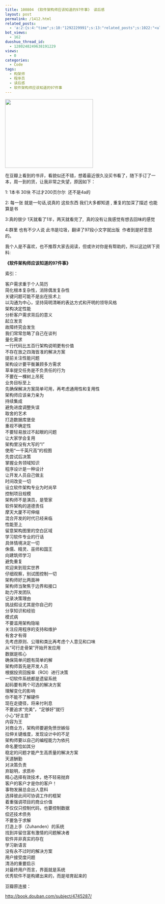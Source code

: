 ```yaml
---
title: 100804 《软件架构师应该知道的97件事》 读后感
layout: post
permalink: /1412.html
related_posts:
  - 'a:2:{s:4:"time";s:10:"1292229991";s:13:"related_posts";s:1022:"<ul class="related_post"><li><a href="http://blog.80aj.com/2010/08/23/100822-%e5%85%b3%e4%ba%8e%e6%9c%80%e8%bf%91%e7%9a%84%e8%b7%b3%e6%a7%bd%e5%bf%83%e6%80%81%e6%b5%ae%e5%8a%a8/" title="100823 关于最近的跳槽心态浮动">100823 关于最近的跳槽心态浮动</a></li><li><a href="http://blog.80aj.com/2010/08/03/100803-%e7%a8%8b%e5%ba%8f%e5%91%98%e5%ba%94%e8%af%a5%e5%bb%ba%e7%ab%8b%e8%87%aa%e5%b7%b1%e7%9a%84%e7%9b%ae%e6%a0%87/" title="100803 程序员应该建立自己的目标">100803 程序员应该建立自己的目标</a></li><li><a href="http://blog.80aj.com/2010/05/11/100511-php-%e8%85%be%e8%ae%af%e9%9d%a2%e8%af%95%e9%a2%98-07%e5%b9%b4%e7%89%88/" title="100511 php 腾讯面试题 07年版">100511 php 腾讯面试题 07年版</a></li><li><a href="http://blog.80aj.com/2010/04/15/100415-%e5%ae%89%e9%9d%99%e4%b8%ad%e4%b8%8d%e5%ae%89%e5%88%86%e7%9a%84%e6%98%af%e9%82%a3%e9%a2%97%e5%bf%83/" title="100415 安静中不安分的是那颗心">100415 安静中不安分的是那颗心</a></li></ul>";}'
bot_views:
  - 162
duoshuo_thread_id:
  - 1280248249638191229
views:
  - 0
categories:
  - Code
tags:
  - 构架师
  - 程序员
  - 读后感
  - 软件架构师应该知道的97件事
---
```

[<img class="aligncenter size-full wp-image-1415" title="ygzd" src="http://www.80aj.com/wp-content/uploads/2010/08/ygzd.jpg" alt="" width="286" height="223" />][1]

在豆瓣上看到的书评，看貌似还不错，想着最近很久没买书看了，随下手订了一本，周一到的货，让我非常之失望，原因如下：

1: 1本书 30块 不过才200页尔尔  还不是4a的

2: 每一张 就是一句话,说真的 这些东西 我们大多都知道 , 重复的加深了描述 也能算是书

3:真的很少 1天就看了1半，两天就看完了,  真的没有让我感觉有想去回味的感觉

4:群里 也有不少人说 此书是垃圾，翻译了97段小文字就出版  作者到是好意思的。

我个人是不喜欢，也不推荐大家去阅读，但或许对你是有帮助的，所以这边转下资料:

**《软件架构师应该知道的97件事》**

索引：

客户需求重于个人简历  
简化根本复杂性，消除偶发复杂性  
关键问题可能不是出在技术上  
以沟通为中心，坚持简明清晰的表达方式和开明的领导风格  
架构决定性能  
分析客户需求背后的意义  
起立发言  
故障终究会发生  
我们常常忽略了自己在谈判  
量化需求  
一行代码比五百行架构说明更有价值  
不存在放之四海皆准的解决方案  
提前关注性能问题  
架构设计要平衡兼顾多方需求  
草率提交任务是不负责任的行为  
不要在一棵树上吊死  
业务目标至上  
先确保解决方案简单可用，再考虑通用性和复用性  
架构师应该亲力亲为  
持续集成  
避免进度调整失误  
取舍的艺术  
打造数据库堡垒  
重视不确定性  
不要轻易放过不起眼的问题  
让大家学会复用  
架构里没有大写的“I”  
使用“一千英尺高”的视图  
先尝试后决策  
掌握业务领域知识  
程序设计是一种设计  
让开发人员自己做主  
时间改变一切  
设立软件架构专业为时尚早  
控制项目规模  
架构师不是演员，是管家  
软件架构的道德责任  
摩天大厦不可伸缩  
混合开发的时代已经来临  
性能至上  
留意架构图里的空白区域  
学习软件专业的行话  
具体情境决定一切  
侏儒、精灵、巫师和国王  
向建筑师学习  
避免重复  
欢迎来到现实世界  
仔细观察，别试图控制一切  
架构师好比两面神  
架构师当聚焦于边界和接口  
助力开发团队  
记录决策理由  
挑战假设尤其是你自己的  
分享知识和经验  
模式病  
不要滥用架构隐喻  
关注应用程序的支持和维护  
有舍才有得  
先考虑原则、公理和类比再考虑个人意见和口味  
从“可行走骨架”开始开发应用  
数据是核心  
确保简单问题有简单的解  
架构师首先是开发人员  
根据投资回报率（ROI）进行决策  
一切软件系统都是遗留系统  
起码要有两个可选的解决方案  
理解变化的影响  
你不能不了解硬件  
现在走捷径，将来付利息  
不要追求“完美”，“足够好”就行  
小心“好主意”  
内容为王  
对商业方，架构师要避免愤世嫉俗  
拉伸关键维度，发现设计中的不足  
架构师要以自己的编程能力为依托  
命名要恰如其分  
稳定的问题才能产生高质量的解决方案  
天道酬勤  
对决策负责  
弃聪明，求质朴  
精心选择有效技术，绝不轻易抛弃  
客户的客户才是你的客户！  
事物发展总会出人意料  
选择彼此间可协调工作的框架  
着重强调项目的商业价值  
不仅仅只控制代码，也要控制数据  
偿还技术债务  
不要急于求解  
打造上手（Zuhanden）的系统  
找到并留住富有激情的问题解决者  
软件并非真实的存在  
学习新语言  
没有永不过时的解决方案  
用户接受度问题  
清汤的重要启示  
对最终用户而言，界面就是系统  
优秀软件不是构建出来的，而是培育起来的

豆瓣原连接：

<http://book.douban.com/subject/4745287/>

 [1]: http://www.80aj.com/wp-content/uploads/2010/08/ygzd.jpg